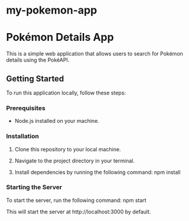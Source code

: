 # my-pokemon-app
# Pokémon Details App

This is a simple web application that allows users to search for Pokémon details using the PokéAPI.

## Getting Started

To run this application locally, follow these steps:

### Prerequisites

- Node.js installed on your machine.

### Installation

1. Clone this repository to your local machine.

2. Navigate to the project directory in your terminal.

3. Install dependencies by running the following command: npm install

### Starting the Server

To start the server, run the following command: npm start

This will start the server at http://localhost:3000 by default.
